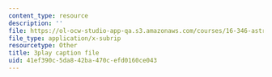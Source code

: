 ```yaml
---
content_type: resource
description: ''
file: https://ol-ocw-studio-app-qa.s3.amazonaws.com/courses/16-346-astrodynamics-fall-2008/41ef390c5da842ba470cefd0160ce043_SJI-SAs1Rnk.srt
file_type: application/x-subrip
resourcetype: Other
title: 3play caption file
uid: 41ef390c-5da8-42ba-470c-efd0160ce043
---
```

